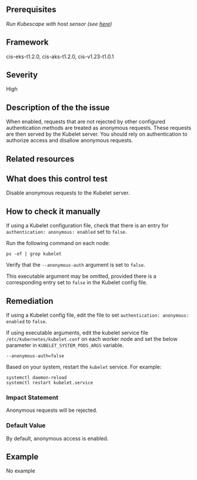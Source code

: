 ## Prerequisites
 *Run Kubescape with host sensor (see [here](https://hub.armo.cloud/docs/host-sensor))*
 
## Framework
cis-eks-t1.2.0, cis-aks-t1.2.0, cis-v1.23-t1.0.1
 
## Severity
High

## Description of the the issue
When enabled, requests that are not rejected by other configured authentication methods are treated as anonymous requests. These requests are then served by the Kubelet server. You should rely on authentication to authorize access and disallow anonymous requests.
 
## Related resources

 
## What does this control test
Disable anonymous requests to the Kubelet server.
 
## How to check it manually
If using a Kubelet configuration file, check that there is an entry for `authentication: anonymous: enabled` set to `false`.

 Run the following command on each node:

 
```
ps -ef | grep kubelet

```
 Verify that the `--anonymous-auth` argument is set to `false`.

 This executable argument may be omitted, provided there is a corresponding entry set to `false` in the Kubelet config file.
## Remediation
If using a Kubelet config file, edit the file to set `authentication: anonymous: enabled` to `false`.

 If using executable arguments, edit the kubelet service file `/etc/kubernetes/kubelet.conf` on each worker node and set the below parameter in `KUBELET_SYSTEM_PODS_ARGS` variable.

 
```
--anonymous-auth=false

```
 Based on your system, restart the `kubelet` service. For example:

 
```
systemctl daemon-reload
systemctl restart kubelet.service

```
 
### Impact Statement
Anonymous requests will be rejected.
### Default Value
By default, anonymous access is enabled.
## Example
No example
